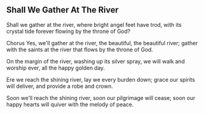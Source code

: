 ## Shall We Gather At The River

Shall we gather at the river,
where bright angel feet have trod,
with its crystal tide forever
flowing by the throne of God?

Chorus
Yes, we'll gather at the river,
the beautiful, the beautiful river;
gather with the saints at the river
that flows by the throne of God.

On the margin of the river,
washing up its silver spray,
we will walk and worship ever,
all the happy golden day.

Ere we reach the shining river,
lay we every burden down;
grace our spirits will deliver,
and provide a robe and crown.

Soon we'll reach the shining river,
soon our pilgrimage will cease;
soon our happy hearts will quiver
with the melody of peace.
